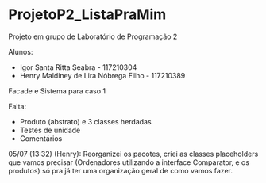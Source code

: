 # ProjetoP2_ListaPraMim
Projeto em grupo de Laboratório de Programação 2

Alunos:

* Igor Santa Ritta Seabra - 117210304
* Henry Maldiney de Lira Nóbrega Filho - 117210389



Facade e Sistema para caso 1

Falta:
* Produto (abstrato) e 3 classes herdadas
* Testes de unidade
* Comentários


05/07 (13:32) (Henry): Reorganizei os pacotes, criei as classes placeholders que vamos precisar (Ordenadores utilizando a interface Comparator, e os produtos) só pra já ter uma organização geral de como vamos fazer.